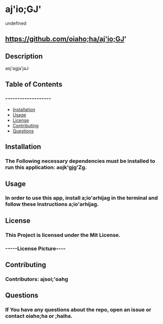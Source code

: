 
  # aj'io;GJ'

  undefined
  

  ## https://github.com/oiaho;ha/aj'io;GJ'

  ## Description

  asj'agja'jaJ
  ## Table of Contents

  ### -------------------

  * [Installation](#installation)
  * [Usage](#usage)
  * [License](#license)
  * [Contributing](#contributing)
  * [Questions](#questions)

  ## Installation

  ### The Following necessary dependencies must be installed to run this application: aojk'gjg'Zg.
  
  ## Usage

  ### In order to use this app, install a;io'arhijag in the terminal and follow these Instructions a;io'arhijag.
  
  ## License
  
  ### This Project is licensed under the Mit License.
  
  ### -----License Picture----
  
  ## Contributing
  
  ### Contributors: ajsoi;'oahg
  
  ## Questions
  
  ### If You have any questions about the repo, open an issue or contact oiaho;ha or ;haiha.
